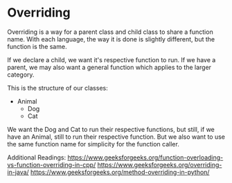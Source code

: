 # Overriding

Overriding is a way for a parent class and child class to share a function name.
With each language, the way it is done is slightly different, but the function is the same.

If we declare a child, we want it's respective function to run.
If we have a parent, we may also want a general function which applies to the larger category.

This is the structure of our classes:

* Animal
    * Dog
    * Cat

We want the Dog and Cat to run their respective functions, but still, if we have an Animal, still to run their respective function. But we also want to use the same function name for simplicity for the function caller.

Additional Readings:
https://www.geeksforgeeks.org/function-overloading-vs-function-overriding-in-cpp/
https://www.geeksforgeeks.org/overriding-in-java/
https://www.geeksforgeeks.org/method-overriding-in-python/